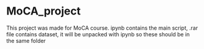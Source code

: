 # MoCA_project
This project was made for MoCA course.
ipynb contains the main script, .rar file contains dataset, it will be unpacked with ipynb so these should be in the same folder
